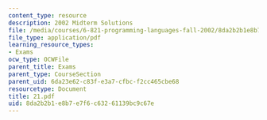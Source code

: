 ```yaml
---
content_type: resource
description: 2002 Midterm Solutions
file: /media/courses/6-821-programming-languages-fall-2002/8da2b2b1e8b7e7f6c63261139bc9c67e_21.pdf
file_type: application/pdf
learning_resource_types:
- Exams
ocw_type: OCWFile
parent_title: Exams
parent_type: CourseSection
parent_uid: 6da23e62-c83f-e3a7-cfbc-f2cc465cbe68
resourcetype: Document
title: 21.pdf
uid: 8da2b2b1-e8b7-e7f6-c632-61139bc9c67e
---
```

